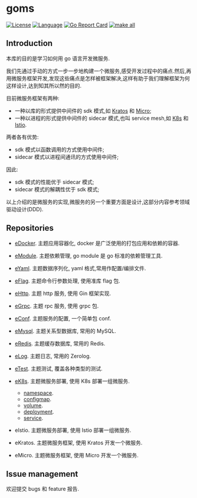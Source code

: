 # goms  

[![License](http://img.shields.io/badge/license-mit-blue.svg?style=flat-square)](https://raw.githubusercontent.com/labstack/echo/master/LICENSE) [![Language](https://img.shields.io/badge/language-go-blue.svg)](https://golang.org/) [![Go Report Card](https://goreportcard.com/badge/github.com/fuwensun/goms)](https://goreportcard.com/report/github.com/fuwensun/goms) [![make all](https://github.com/fuwensun/goms/workflows/make_v1.4.x/badge.svg)](https://github.com/fuwensun/goms/actions?query=workflow%3Amake_v1.4.x)


## Introduction

本库的目的是学习如何用 go 语言开发微服务.

我们先通过手动的方式一步一步地构建一个微服务,感受开发过程中的痛点.然后,再用微服务框架开发,发现这些痛点是怎样被框架解决,这样有助于我们理解框架为何这样设计,达到知其所以然的目的.

目前微服务框架有两种:
- 一种以库的形式提供中间件的 sdk 模式,如 [Kratos][15] 和 [Micro][16];
- 一种以进程的形式提供中间件的 sidecar 模式,也叫 service mesh,如 [K8s][17] 和 [Istio][18].

两者各有优势:
- sdk 模式以函数调用的方式使用中间件;
- sidecar 模式以进程间通讯的方式使用中间件;

因此:
- sdk 模式的性能优于 sidecar 模式;
- sidecar 模式的解耦性优于 sdk 模式;

以上介绍的是微服务的实现,微服务的另一个重要方面是设计,这部分内容参考领域驱动设计(DDD).

## Repositories

- [eDocker][22].  主题应用容器化, docker 是广泛使用的打包应用和依赖的容器.

- [eModule][21].  主题依赖管理, go module 是 go 标准的依赖管理工具.

- [eYaml][23].  主题数据序列化, yaml 格式,常用作配置/编排文件.

- [eFlag][24].  主题命令行参数处理, 使用准库 flag 包.

- [eHttp][25].  主题 http 服务, 使用 Gin 框架实现.

- [eGrpc][26].  主题 rpc 服务, 使用 grpc 包.

- [eConf][27].  主题服务的配置, 一个简单包 conf.

- [eMysql][28].  主题关系型数据库, 常用的 MySQL.

- [eRedis][29].  主题缓存数据库, 常用的 Redis.

- [eLog][30].  主题日志, 常用的 Zerolog.

- [eTest][31].  主题测试, 覆盖各种类型的测试.

- [eK8s][32].  主题微服务部署, 使用 K8s 部署一组微服务.

    - [namespace][321].
    - [configmap][322].
    - [volume][323].
    - [deployment][324].
    - [service][325].

- eIstio.  主题微服务部署, 使用 Istio 部署一组微服务.

- eKratos.  主题微服务框架, 使用 Kratos 开发一个微服务.

- eMicro.  主题微服务框架, 使用 Micro 开发一个微服务.

## Issue management

欢迎提交 bugs 和 feature 报告.

[15]:https://github.com/bilibili/kratos
[16]:https://github.com/micro/micro
[17]:https://github.com/kubernetes/kubernetes
[18]:https://github.com/istio/istio

[21]:https://github.com/fuwensun/goms/tree/release-v1.4.0/eModule
[22]:https://github.com/fuwensun/goms/tree/release-v1.4.0/eDocker
[23]:https://github.com/fuwensun/goms/tree/release-v1.4.0/eYaml
[24]:https://github.com/fuwensun/goms/tree/release-v1.4.0/eFlag
[25]:https://github.com/fuwensun/goms/tree/release-v1.4.0/eHttp
[26]:https://github.com/fuwensun/goms/tree/release-v1.4.0/eGrpc
[27]:https://github.com/fuwensun/goms/tree/release-v1.4.0/eConf
[28]:https://github.com/fuwensun/goms/tree/release-v1.4.0/eMysql
[29]:https://github.com/fuwensun/goms/tree/release-v1.4.0/eRedis
[30]:https://github.com/fuwensun/goms/tree/release-v1.4.0/eLog
[31]:https://github.com/fuwensun/goms/tree/release-v1.4.0/eTest
[32]:https://github.com/fuwensun/goms/tree/release-v1.4.0/eK8s


[321]:https://github.com/fuwensun/goms/tree/release-v1.4.0/eK8s/namespace
[322]:https://github.com/fuwensun/goms/tree/release-v1.4.0/eK8s/configmap
[323]:https://github.com/fuwensun/goms/tree/release-v1.4.0/eK8s/volume
[324]:https://github.com/fuwensun/goms/tree/release-v1.4.0/eK8s/deployment
[325]:https://github.com/fuwensun/goms/tree/release-v1.4.0/eK8s/service